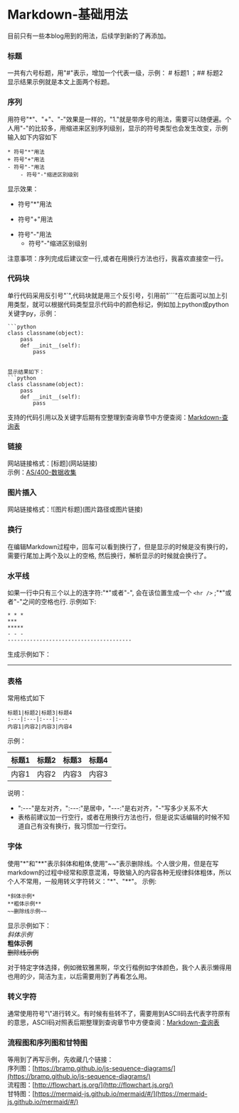 # Markdown-基础用法
目前只有一些本blog用到的用法，后续学到新的了再添加。
### 标题
一共有六号标题，用"#"表示，增加一个代表一级，示例：
\# 标题1 ；\## 标题2  
显示结果示例就是本文上面两个标题。
### 序列
用符号"\*"、"+"、"-"效果是一样的，"1."就是带序号的用法，需要可以随便遍。个人用"-"的比较多，用缩进来区别序列级别，显示的符号类型也会发生改变，示例输入如下内容如下
```
* 符号"*"用法
+ 符号"+"用法
- 符号"-"用法
    - 符号"-"缩进区别级别
```
显示效果：
* 符号"\*"用法
+ 符号"+"用法
- 符号"-"用法
    - 符号"-"缩进区别级别

注意事项：序列完成后建议空一行,或者在用换行方法也行，我喜欢直接空一行。
### 代码块
单行代码采用反引号"`",代码块就是用三个反引号，引用前"```"在后面可以加上引用类型，就可以根据代码类型显示代码中的颜色标记，例如加上python或python关键字py，示例：
```
```python
class classname(object):
    pass
    def __init__(self):
        pass
```
```    

显示结果如下：
```python
class classname(object):
    pass
    def __init__(self):
        pass
```
支持的代码引用以及关键字后期有空整理到查询章节中方便查阅：[Markdown-查询表](https://bond-huang.github.io/huang/10-Git/02-Markdown/02-Markdown-%E6%9F%A5%E8%AF%A2%E8%A1%A8.html)
### 链接
网站链接格式：\[标题](网站链接)  
示例：[AS/400-数据收集](https://bond-huang.github.io/huang/05-IBM_Operating_System/02-AS400/01-AS400-%E6%95%B0%E6%8D%AE%E6%94%B6%E9%9B%86.html)

### 图片插入
网站链接格式：&#33;\[图片标题](图片路径或图片链接)
### 换行
在编辑Markdown过程中，回车可以看到换行了，但是显示的时候是没有换行的，需要行尾加上两个及以上的空格, 然后换行，解析显示的时候就会换行了。
### 水平线
如果一行中只有三个以上的连字符:"\*"或者"-", 会在该位置生成一个 `<hr />` ;"\*"或者"-"之间的空格也行. 示例如下:  
```
* * *
***
*****
- - -
---------------------------------------
```
生成示例如下：    

---------------------------------------

### 表格
常用格式如下
```
标题1|标题2|标题3|标题4
:---|:---|:---|:---
内容1|内容2|内容3|内容4
```
示例：

标题1|标题2|标题3|标题4
:---|:---|:---|:---
内容1|内容2|内容3|内容3

说明：
- ":---"是左对齐，":---:"是居中，"---:"是右对齐，"-"写多少关系不大
- 表格前建议加一行空行，或者在用换行方法也行，但是说实话编辑的时候不知道自己有没有换行，我习惯加一行空行。

### 字体
使用"\*"和"\*\*"表示斜体和粗体,使用"~~"表示删除线。个人很少用，但是在写markdown的过程中经常和原意混淆，导致输入的内容各种无规律斜体粗体，所以个人不常用，一般用转义字符转义："\*"、"\*\*"。
示例:
```
*斜体示例*
**粗体示例**
~~删除线示例~~
```
显示示例如下：  
*斜体示例*  
**粗体示例**  
~~删除线示例~~  

对于特定字体选择，例如微软雅黑啊，华文行楷例如字体颜色，我个人表示懒得用也用的少，简洁为主，以后需要用到了再看怎么用。
### 转义字符
通常使用符号"\\"进行转义。有时候有些转不了，需要用到ASCII码去代表字符原有的意思，ASCII码对照表后期整理到查询章节中方便查阅：[Markdown-查询表](https://bond-huang.github.io/huang/10-Git/02-Markdown/02-Markdown-%E6%9F%A5%E8%AF%A2%E8%A1%A8.html)
### 流程图和序列图和甘特图
等用到了再写示例，先收藏几个链接：  
序列图：[https://bramp.github.io/js-sequence-diagrams/](https://bramp.github.io/js-sequence-diagrams/)  
流程图：[http://flowchart.js.org/](http://flowchart.js.org/)  
甘特图：[https://mermaid-js.github.io/mermaid/#/](https://mermaid-js.github.io/mermaid/#/) 
